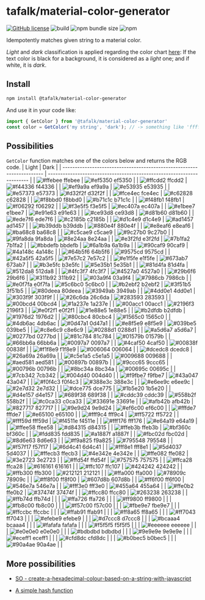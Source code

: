 # tafalk/material-color-generator

[![GitHub license](https://img.shields.io/github/license/tafalk/material-color-generator)](https://github.com/tafalk/material-color-generator/blob/main/LICENSE)
![build](https://github.com/tafalk/material-color-generator/workflows/Publish/badge.svg)
![npm bundle size](https://img.shields.io/bundlephobia/min/@tafalk/material-color-generator)
![npm](https://img.shields.io/npm/dm/@tafalk/material-color-generator)

Idempotently matches given string to a material color.

*Light* and *dark* classification is applied regarding the color chart [here](https://material-ui.com/customization/color/): If the text color is black for a background, it is considered as a *light* one; and if white, it is *dark*.

## Install

```sh
npm install @tafalk/material-color-generator
```

And use it in your code like:

```js
import { GetColor } from '@tafalk/material-color-generator'
const color = GetColor('my string', 'dark'); // -> something like 'ffffff'
```

## Possibilities

`GetColor` function matches one of the colors below and returns the RGB code.
| Light                                                                  | Dark                                                                   |
| ---------------------------------------------------------------------- | ---------------------------------------------------------------------- |
| ![#ffebee](https://via.placeholder.com/15/ffebee/000000/?text=+) ffebee | ![#ef5350](https://via.placeholder.com/15/ef5350/000000/?text=+) ef5350 |
| ![#ffcdd2](https://via.placeholder.com/15/ffcdd2/000000/?text=+) ffcdd2 | ![#f44336](https://via.placeholder.com/15/f44336/000000/?text=+) f44336 |
| ![#ef9a9a](https://via.placeholder.com/15/ef9a9a/000000/?text=+) ef9a9a | ![#e53935](https://via.placeholder.com/15/e53935/000000/?text=+) e53935 |
| ![#e57373](https://via.placeholder.com/15/e57373/000000/?text=+) e57373 | ![#d32f2f](https://via.placeholder.com/15/d32f2f/000000/?text=+) d32f2f |
| ![#fce4ec](https://via.placeholder.com/15/fce4ec/000000/?text=+) fce4ec | ![#c62828](https://via.placeholder.com/15/c62828/000000/?text=+) c62828 |
| ![#f8bbd0](https://via.placeholder.com/15/f8bbd0/000000/?text=+) f8bbd0 | ![#b71c1c](https://via.placeholder.com/15/b71c1c/000000/?text=+) b71c1c |
| ![#f48fb1](https://via.placeholder.com/15/f48fb1/000000/?text=+) f48fb1 | ![#f06292](https://via.placeholder.com/15/f06292/000000/?text=+) f06292 |
| ![#f3e5f5](https://via.placeholder.com/15/f3e5f5/000000/?text=+) f3e5f5 | ![#ec407a](https://via.placeholder.com/15/ec407a/000000/?text=+) ec407a |
| ![#e1bee7](https://via.placeholder.com/15/e1bee7/000000/?text=+) e1bee7 | ![#e91e63](https://via.placeholder.com/15/e91e63/000000/?text=+) e91e63 |
| ![#ce93d8](https://via.placeholder.com/15/ce93d8/000000/?text=+) ce93d8 | ![#d81b60](https://via.placeholder.com/15/d81b60/000000/?text=+) d81b60 |
| ![#ede7f6](https://via.placeholder.com/15/ede7f6/000000/?text=+) ede7f6 | ![#c2185b](https://via.placeholder.com/15/c2185b/000000/?text=+) c2185b |
| ![#d1c4e9](https://via.placeholder.com/15/d1c4e9/000000/?text=+) d1c4e9 | ![#ad1457](https://via.placeholder.com/15/ad1457/000000/?text=+) ad1457 |
| ![#b39ddb](https://via.placeholder.com/15/b39ddb/000000/?text=+) b39ddb | ![#880e4f](https://via.placeholder.com/15/880e4f/000000/?text=+) 880e4f |
| ![#e8eaf6](https://via.placeholder.com/15/e8eaf6/000000/?text=+) e8eaf6 | ![#ba68c8](https://via.placeholder.com/15/ba68c8/000000/?text=+) ba68c8 |
| ![#c5cae9](https://via.placeholder.com/15/c5cae9/000000/?text=+) c5cae9 | ![#9c27b0](https://via.placeholder.com/15/9c27b0/000000/?text=+) 9c27b0 |
| ![#9fa8da](https://via.placeholder.com/15/9fa8da/000000/?text=+) 9fa8da | ![#8e24aa](https://via.placeholder.com/15/8e24aa/000000/?text=+) 8e24aa |
| ![#e3f2fd](https://via.placeholder.com/15/e3f2fd/000000/?text=+) e3f2fd | ![#7b1fa2](https://via.placeholder.com/15/7b1fa2/000000/?text=+) 7b1fa2 |
| ![#bbdefb](https://via.placeholder.com/15/bbdefb/000000/?text=+) bbdefb | ![#6a1b9a](https://via.placeholder.com/15/6a1b9a/000000/?text=+) 6a1b9a |
| ![#90caf9](https://via.placeholder.com/15/90caf9/000000/?text=+) 90caf9 | ![#4a148c](https://via.placeholder.com/15/4a148c/000000/?text=+) 4a148c |
| ![#64b5f6](https://via.placeholder.com/15/64b5f6/000000/?text=+) 64b5f6 | ![#9575cd](https://via.placeholder.com/15/9575cd/000000/?text=+) 9575cd |
| ![#42a5f5](https://via.placeholder.com/15/42a5f5/000000/?text=+) 42a5f5 | ![#7e57c2](https://via.placeholder.com/15/7e57c2/000000/?text=+) 7e57c2 |
| ![#e1f5fe](https://via.placeholder.com/15/e1f5fe/000000/?text=+) e1f5fe | ![#673ab7](https://via.placeholder.com/15/673ab7/000000/?text=+) 673ab7 |
| ![#b3e5fc](https://via.placeholder.com/15/b3e5fc/000000/?text=+) b3e5fc | ![#5e35b1](https://via.placeholder.com/15/5e35b1/000000/?text=+) 5e35b1 |
| ![#81d4fa](https://via.placeholder.com/15/81d4fa/000000/?text=+) 81d4fa | ![#512da8](https://via.placeholder.com/15/512da8/000000/?text=+) 512da8 |
| ![#4fc3f7](https://via.placeholder.com/15/4fc3f7/000000/?text=+) 4fc3f7 | ![#4527a0](https://via.placeholder.com/15/4527a0/000000/?text=+) 4527a0 |
| ![#29b6f6](https://via.placeholder.com/15/29b6f6/000000/?text=+) 29b6f6 | ![#311b92](https://via.placeholder.com/15/311b92/000000/?text=+) 311b92 |
| ![#03a9f4](https://via.placeholder.com/15/03a9f4/000000/?text=+) 03a9f4 | ![#7986cb](https://via.placeholder.com/15/7986cb/000000/?text=+) 7986cb |
| ![#e0f7fa](https://via.placeholder.com/15/e0f7fa/000000/?text=+) e0f7fa | ![#5c6bc0](https://via.placeholder.com/15/5c6bc0/000000/?text=+) 5c6bc0 |
| ![#b2ebf2](https://via.placeholder.com/15/b2ebf2/000000/?text=+) b2ebf2 | ![#3f51b5](https://via.placeholder.com/15/3f51b5/000000/?text=+) 3f51b5 |
| ![#80deea](https://via.placeholder.com/15/80deea/000000/?text=+) 80deea | ![#3949ab](https://via.placeholder.com/15/3949ab/000000/?text=+) 3949ab |
| ![#4dd0e1](https://via.placeholder.com/15/4dd0e1/000000/?text=+) 4dd0e1 | ![#303f9f](https://via.placeholder.com/15/303f9f/000000/?text=+) 303f9f |
| ![#26c6da](https://via.placeholder.com/15/26c6da/000000/?text=+) 26c6da | ![#283593](https://via.placeholder.com/15/283593/000000/?text=+) 283593 |
| ![#00bcd4](https://via.placeholder.com/15/00bcd4/000000/?text=+) 00bcd4 | ![#1a237e](https://via.placeholder.com/15/1a237e/000000/?text=+) 1a237e |
| ![#00acc1](https://via.placeholder.com/15/00acc1/000000/?text=+) 00acc1 | ![#2196f3](https://via.placeholder.com/15/2196f3/000000/?text=+) 2196f3 |
| ![#e0f2f1](https://via.placeholder.com/15/e0f2f1/000000/?text=+) e0f2f1 | ![#1e88e5](https://via.placeholder.com/15/1e88e5/000000/?text=+) 1e88e5 |
| ![#b2dfdb](https://via.placeholder.com/15/b2dfdb/000000/?text=+) b2dfdb | ![#1976d2](https://via.placeholder.com/15/1976d2/000000/?text=+) 1976d2 |
| ![#80cbc4](https://via.placeholder.com/15/80cbc4/000000/?text=+) 80cbc4 | ![#1565c0](https://via.placeholder.com/15/1565c0/000000/?text=+) 1565c0 |
| ![#4db6ac](https://via.placeholder.com/15/4db6ac/000000/?text=+) 4db6ac | ![#0d47a1](https://via.placeholder.com/15/0d47a1/000000/?text=+) 0d47a1 |
| ![#e8f5e9](https://via.placeholder.com/15/e8f5e9/000000/?text=+) e8f5e9 | ![#039be5](https://via.placeholder.com/15/039be5/000000/?text=+) 039be5 |
| ![#c8e6c9](https://via.placeholder.com/15/c8e6c9/000000/?text=+) c8e6c9 | ![#0288d1](https://via.placeholder.com/15/0288d1/000000/?text=+) 0288d1 |
| ![#a5d6a7](https://via.placeholder.com/15/a5d6a7/000000/?text=+) a5d6a7 | ![#0277bd](https://via.placeholder.com/15/0277bd/000000/?text=+) 0277bd |
| ![#81c784](https://via.placeholder.com/15/81c784/000000/?text=+) 81c784 | ![#01579b](https://via.placeholder.com/15/01579b/000000/?text=+) 01579b |
| ![#66bb6a](https://via.placeholder.com/15/66bb6a/000000/?text=+) 66bb6a | ![#0097a7](https://via.placeholder.com/15/0097a7/000000/?text=+) 0097a7 |
| ![#4caf50](https://via.placeholder.com/15/4caf50/000000/?text=+) 4caf50 | ![#00838f](https://via.placeholder.com/15/00838f/000000/?text=+) 00838f |
| ![#f1f8e9](https://via.placeholder.com/15/f1f8e9/000000/?text=+) f1f8e9 | ![#006064](https://via.placeholder.com/15/006064/000000/?text=+) 006064 |
| ![#dcedc8](https://via.placeholder.com/15/dcedc8/000000/?text=+) dcedc8 | ![#26a69a](https://via.placeholder.com/15/26a69a/000000/?text=+) 26a69a |
| ![#c5e1a5](https://via.placeholder.com/15/c5e1a5/000000/?text=+) c5e1a5 | ![#009688](https://via.placeholder.com/15/009688/000000/?text=+) 009688 |
| ![#aed581](https://via.placeholder.com/15/aed581/000000/?text=+) aed581 | ![#00897b](https://via.placeholder.com/15/00897b/000000/?text=+) 00897b |
| ![#9ccc65](https://via.placeholder.com/15/9ccc65/000000/?text=+) 9ccc65 | ![#00796b](https://via.placeholder.com/15/00796b/000000/?text=+) 00796b |
| ![#8bc34a](https://via.placeholder.com/15/8bc34a/000000/?text=+) 8bc34a | ![#00695c](https://via.placeholder.com/15/00695c/000000/?text=+) 00695c |
| ![#7cb342](https://via.placeholder.com/15/7cb342/000000/?text=+) 7cb342 | ![#004d40](https://via.placeholder.com/15/004d40/000000/?text=+) 004d40 |
| ![#f9fbe7](https://via.placeholder.com/15/f9fbe7/000000/?text=+) f9fbe7 | ![#43a047](https://via.placeholder.com/15/43a047/000000/?text=+) 43a047 |
| ![#f0f4c3](https://via.placeholder.com/15/f0f4c3/000000/?text=+) f0f4c3 | ![#388e3c](https://via.placeholder.com/15/388e3c/000000/?text=+) 388e3c |
| ![#e6ee9c](https://via.placeholder.com/15/e6ee9c/000000/?text=+) e6ee9c | ![#2e7d32](https://via.placeholder.com/15/2e7d32/000000/?text=+) 2e7d32 |
| ![#dce775](https://via.placeholder.com/15/dce775/000000/?text=+) dce775 | ![#1b5e20](https://via.placeholder.com/15/1b5e20/000000/?text=+) 1b5e20 |
| ![#d4e157](https://via.placeholder.com/15/d4e157/000000/?text=+) d4e157 | ![#689f38](https://via.placeholder.com/15/689f38/000000/?text=+) 689f38 |
| ![#cddc39](https://via.placeholder.com/15/cddc39/000000/?text=+) cddc39 | ![#558b2f](https://via.placeholder.com/15/558b2f/000000/?text=+) 558b2f |
| ![#c0ca33](https://via.placeholder.com/15/c0ca33/000000/?text=+) c0ca33 | ![#33691e](https://via.placeholder.com/15/33691e/000000/?text=+) 33691e |
| ![#afb42b](https://via.placeholder.com/15/afb42b/000000/?text=+) afb42b | ![#827717](https://via.placeholder.com/15/827717/000000/?text=+) 827717 |
| ![#9e9d24](https://via.placeholder.com/15/9e9d24/000000/?text=+) 9e9d24 | ![#ef6c00](https://via.placeholder.com/15/ef6c00/000000/?text=+) ef6c00 |
| ![#fffde7](https://via.placeholder.com/15/fffde7/000000/?text=+) fffde7 | ![#e65100](https://via.placeholder.com/15/e65100/000000/?text=+) e65100 |
| ![#fff9c4](https://via.placeholder.com/15/fff9c4/000000/?text=+) fff9c4 | ![#ff5722](https://via.placeholder.com/15/ff5722/000000/?text=+) ff5722 |
| ![#fff59d](https://via.placeholder.com/15/fff59d/000000/?text=+) fff59d | ![#f4511e](https://via.placeholder.com/15/f4511e/000000/?text=+) f4511e |
| ![#fff176](https://via.placeholder.com/15/fff176/000000/?text=+) fff176 | ![#e64a19](https://via.placeholder.com/15/e64a19/000000/?text=+) e64a19 |
| ![#ffee58](https://via.placeholder.com/15/ffee58/000000/?text=+) ffee58 | ![#d84315](https://via.placeholder.com/15/d84315/000000/?text=+) d84315 |
| ![#ffeb3b](https://via.placeholder.com/15/ffeb3b/000000/?text=+) ffeb3b | ![#bf360c](https://via.placeholder.com/15/bf360c/000000/?text=+) bf360c |
| ![#fdd835](https://via.placeholder.com/15/fdd835/000000/?text=+) fdd835 | ![#a1887f](https://via.placeholder.com/15/a1887f/000000/?text=+) a1887f |
| ![#fbc02d](https://via.placeholder.com/15/fbc02d/000000/?text=+) fbc02d | ![#8d6e63](https://via.placeholder.com/15/8d6e63/000000/?text=+) 8d6e63 |
| ![#f9a825](https://via.placeholder.com/15/f9a825/000000/?text=+) f9a825 | ![#795548](https://via.placeholder.com/15/795548/000000/?text=+) 795548 |
| ![#f57f17](https://via.placeholder.com/15/f57f17/000000/?text=+) f57f17 | ![#6d4c41](https://via.placeholder.com/15/6d4c41/000000/?text=+) 6d4c41 |
| ![#fff8e1](https://via.placeholder.com/15/fff8e1/000000/?text=+) fff8e1 | ![#5d4037](https://via.placeholder.com/15/5d4037/000000/?text=+) 5d4037 |
| ![#ffecb3](https://via.placeholder.com/15/ffecb3/000000/?text=+) ffecb3 | ![#4e342e](https://via.placeholder.com/15/4e342e/000000/?text=+) 4e342e |
| ![#ffe082](https://via.placeholder.com/15/ffe082/000000/?text=+) ffe082 | ![#3e2723](https://via.placeholder.com/15/3e2723/000000/?text=+) 3e2723 |
| ![#ffd54f](https://via.placeholder.com/15/ffd54f/000000/?text=+) ffd54f | ![#757575](https://via.placeholder.com/15/757575/000000/?text=+) 757575 |
| ![#ffca28](https://via.placeholder.com/15/ffca28/000000/?text=+) ffca28 | ![#616161](https://via.placeholder.com/15/616161/000000/?text=+) 616161 |
| ![#ffc107](https://via.placeholder.com/15/ffc107/000000/?text=+) ffc107 | ![#424242](https://via.placeholder.com/15/424242/000000/?text=+) 424242 |
| ![#ffb300](https://via.placeholder.com/15/ffb300/000000/?text=+) ffb300 | ![#212121](https://via.placeholder.com/15/212121/000000/?text=+) 212121 |
| ![#ffa000](https://via.placeholder.com/15/ffa000/000000/?text=+) ffa000 | ![#78909c](https://via.placeholder.com/15/78909c/000000/?text=+) 78909c |
| ![#ff8f00](https://via.placeholder.com/15/ff8f00/000000/?text=+) ff8f00 | ![#607d8b](https://via.placeholder.com/15/607d8b/000000/?text=+) 607d8b |
| ![#ff6f00](https://via.placeholder.com/15/ff6f00/000000/?text=+) ff6f00 | ![#546e7a](https://via.placeholder.com/15/546e7a/000000/?text=+) 546e7a |
| ![#fff3e0](https://via.placeholder.com/15/fff3e0/000000/?text=+) fff3e0 | ![#455a64](https://via.placeholder.com/15/455a64/000000/?text=+) 455a64 |
| ![#ffe0b2](https://via.placeholder.com/15/ffe0b2/000000/?text=+) ffe0b2 | ![#37474f](https://via.placeholder.com/15/37474f/000000/?text=+) 37474f |
| ![#ffcc80](https://via.placeholder.com/15/ffcc80/000000/?text=+) ffcc80 | ![#263238](https://via.placeholder.com/15/263238/000000/?text=+) 263238 |
| ![#ffb74d](https://via.placeholder.com/15/ffb74d/000000/?text=+) ffb74d |                                                                        |
| ![#ffa726](https://via.placeholder.com/15/ffa726/000000/?text=+) ffa726 |                                                                        |
| ![#ff9800](https://via.placeholder.com/15/ff9800/000000/?text=+) ff9800 |                                                                        |
| ![#fb8c00](https://via.placeholder.com/15/fb8c00/000000/?text=+) fb8c00 |                                                                        |
| ![#f57c00](https://via.placeholder.com/15/f57c00/000000/?text=+) f57c00 |                                                                        |
| ![#fbe9e7](https://via.placeholder.com/15/fbe9e7/000000/?text=+) fbe9e7 |                                                                        |
| ![#ffccbc](https://via.placeholder.com/15/ffccbc/000000/?text=+) ffccbc |                                                                        |
| ![#ffab91](https://via.placeholder.com/15/ffab91/000000/?text=+) ffab91 |                                                                        |
| ![#ff8a65](https://via.placeholder.com/15/ff8a65/000000/?text=+) ff8a65 |                                                                        |
| ![#ff7043](https://via.placeholder.com/15/ff7043/000000/?text=+) ff7043 |                                                                        |
| ![#efebe9](https://via.placeholder.com/15/efebe9/000000/?text=+) efebe9 |                                                                        |
| ![#d7ccc8](https://via.placeholder.com/15/d7ccc8/000000/?text=+) d7ccc8 |                                                                        |
| ![#bcaaa4](https://via.placeholder.com/15/bcaaa4/000000/?text=+) bcaaa4 |                                                                        |
| ![#fafafa](https://via.placeholder.com/15/fafafa/000000/?text=+) fafafa |                                                                        |
| ![#f5f5f5](https://via.placeholder.com/15/f5f5f5/000000/?text=+) f5f5f5 |                                                                        |
| ![#eeeeee](https://via.placeholder.com/15/eeeeee/000000/?text=+) eeeeee |                                                                        |
| ![#e0e0e0](https://via.placeholder.com/15/e0e0e0/000000/?text=+) e0e0e0 |                                                                        |
| ![#bdbdbd](https://via.placeholder.com/15/bdbdbd/000000/?text=+) bdbdbd |                                                                        |
| ![#9e9e9e](https://via.placeholder.com/15/9e9e9e/000000/?text=+) 9e9e9e |                                                                        |
| ![#eceff1](https://via.placeholder.com/15/eceff1/000000/?text=+) eceff1 |                                                                        |
| ![#cfd8dc](https://via.placeholder.com/15/cfd8dc/000000/?text=+) cfd8dc |                                                                        |
| ![#b0bec5](https://via.placeholder.com/15/b0bec5/000000/?text=+) b0bec5 |                                                                        |
| ![#90a4ae](https://via.placeholder.com/15/90a4ae/000000/?text=+) 90a4ae |                                                                        |

## More possibilities

- [SO - create-a-hexadecimal-colour-based-on-a-string-with-javascript](https://stackoverflow.com/questions/3426404/create-a-hexadecimal-colour-based-on-a-string-with-javascript)

- [A simple hash function](https://gist.github.com/iperelivskiy/4110988)
